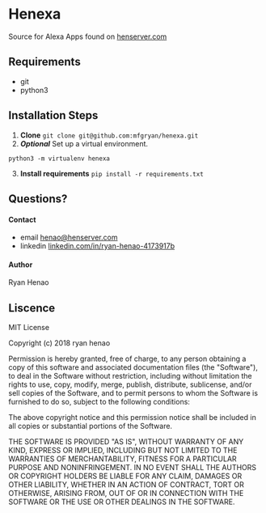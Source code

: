 # Henexa
Source for Alexa Apps found on <a href="http://henserver.com">henserver.com</a>

## Requirements

* git
* python3

## Installation Steps
1. **Clone** `git clone git@github.com:mfgryan/henexa.git`
2. **_Optional_** Set up a virtual environment.
```
python3 -m virtualenv henexa
```
3. **Install requirements** `pip install -r requirements.txt`

## Questions?
#### Contact
  - email [henao@henserver.com](http://www.henserver.com)
  - linkedin [linkedin.com/in/ryan-henao-4173917b](https://www.linkedin.com/in/ryan-henao-4173917b/)

#### Author
  Ryan Henao
  
## Liscence
MIT License

Copyright (c) 2018 ryan henao

Permission is hereby granted, free of charge, to any person obtaining a copy
of this software and associated documentation files (the "Software"), to deal
in the Software without restriction, including without limitation the rights
to use, copy, modify, merge, publish, distribute, sublicense, and/or sell
copies of the Software, and to permit persons to whom the Software is
furnished to do so, subject to the following conditions:

The above copyright notice and this permission notice shall be included in all
copies or substantial portions of the Software.

THE SOFTWARE IS PROVIDED "AS IS", WITHOUT WARRANTY OF ANY KIND, EXPRESS OR
IMPLIED, INCLUDING BUT NOT LIMITED TO THE WARRANTIES OF MERCHANTABILITY,
FITNESS FOR A PARTICULAR PURPOSE AND NONINFRINGEMENT. IN NO EVENT SHALL THE
AUTHORS OR COPYRIGHT HOLDERS BE LIABLE FOR ANY CLAIM, DAMAGES OR OTHER
LIABILITY, WHETHER IN AN ACTION OF CONTRACT, TORT OR OTHERWISE, ARISING FROM,
OUT OF OR IN CONNECTION WITH THE SOFTWARE OR THE USE OR OTHER DEALINGS IN THE
SOFTWARE.
